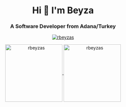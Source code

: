 <h1 align="center">Hi 👋 I'm Beyza</h1>
<h3 align="center">A Software Developer from Adana/Turkey</h3>

<!--
**rbeyzas/rbeyzas** is a ✨ _special_ ✨ repository because its `README.md` (this file) appears on your GitHub profile.

Here are some ideas to get you started:

- 🔭 I’m currently working on ...
- 🌱 I’m currently learning ...
- 👯 I’m looking to collaborate on ...
- 🤔 I’m looking for help with ...
- 💬 Ask me about ...
- 📫 How to reach me: ...
- 😄 Pronouns: ...
- ⚡ Fun fact: ...
-->
<p align="center"> <a href="https://github.com/ryo-ma/github-profile-trophy"><img src="https://github-profile-trophy.vercel.app/?username=rbeyzas" alt="rbeyzas" /></a> </p>

<p align="center">
	<a href="https://github.com/rbeyzas">
		  <img height="180em" align="center" src="https://github-readme-stats.vercel.app/api?username=rbeyzas&show_icons=true&locale=en&theme=dark&include_all_commits=true&count_private=true" alt="rbeyzas"/>
		  <img height="180em" align="center" src="https://github-readme-stats.vercel.app/api/top-langs?username=rbeyzas&show_icons=true&locale=en&layout=compact&langs_count=8&theme=dark" alt="rbeyzas"/>
	</a>
</p>
